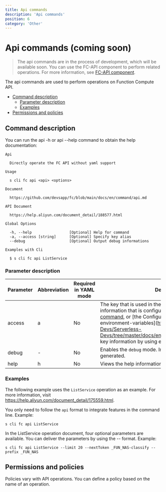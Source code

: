 ```yaml
---
title: Api commands
description: 'Api commands'
position: 6
category: 'Other'
---
```

# Api commands (coming soon)

> The api commands are in the process of development, which will be available soon. You can use the FC-API component to perform related operations. For more information, see [FC-API component](https://github.com/devsapp/fc-api). 

The api commands are used to perform operations on Function Compute API. 

- [Command description](#Command-description)
  - [Parameter description](#Parameter-description)
  - [Examples](#Examples)
- [Permissions and policies](#Permissions-and-policies)


## Command description

You can run the api -h or api --help command to obtain the help documentation:

```shell script
Api

  Directly operate the FC API without yaml support

Usage

  s cli fc api <api> <options>  
                            
Document
  
  https://github.com/devsapp/fc/blob/main/docs/en/command/api.md    

API Document 

  https://help.aliyun.com/document_detail/188577.html

Global Options

  -h, --help                 [Optional] Help for command    
  -a, --access [string]      [Optional] Specify key alias             
  --debug                    [Optional] Output debug informations        

Examples with Cli

  $ s cli fc api ListService              
```

### Parameter description
 
| Parameter  | Abbreviation | Required in YAML mode | Description                           |
| ---------- | -------- | -------------- | ------------------------------------------------------------ |
| access   | a    | No      | The key that is used in the request. You can use the key information that is configured by using the [config command](https://github.com/Serverless-Devs/Serverless-Devs/tree/master/docs/en/command/config.md#config-add-command), or [the Configure-keys-by-using-environment-variables](https://github.com/Serverless-Devs/Serverless-Devs/tree/master/docs/en/command/config.md#Configure key information by using environment variables). |
| debug   | -    | No      | Enables the `debug` mode. In this case, more logs are generated.            |
| help    | h    | No      | Views the help information.                         |

### Examples
 
The following example uses the `ListService` operation as an example. For more information, visit https://help.aliyun.com/document_detail/175559.html. 
 
You only need to follow the `api` format to integrate features in the command line. Example: 
 
```shell script
s cli fc api ListService
```

In the ListService operation document, four optional parameters are available. You can deliver the parameters by using the --<parameter> format. Example:

```shell script
s cli fc api ListService --limit 20 --nextToken _FUN_NAS-classify --prefix _FUN_NAS
```

## Permissions and policies

Policies vary with API operations. You can define a policy based on the name of an operation. 


